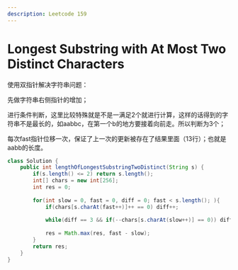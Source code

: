 ```yaml
---
description: Leetcode 159
---
```


# Longest Substring with At Most Two Distinct Characters

使用双指针解决字符串问题：

先做字符串右侧指针的增加；

进行条件判断，这里比较特殊就是不是一满足2个就进行计算，这样的话得到的字符串不是最长的，如aabbc，在第一个b的地方要接着向前走。所以判断为3个；

每次fast指针位移一次，保证了上一次的更新被存在了结果里面（13行）；也就是aabb的长度。



```java
class Solution { 
    public int lengthOfLongestSubstringTwoDistinct(String s) { 
        if(s.length() <= 2) return s.length();
        int[] chars = new int[256];
        int res = 0;
    
        for(int slow = 0, fast = 0, diff = 0; fast < s.length(); ){
            if(chars[s.charAt(fast++)]++ == 0) diff++;
    
            while(diff == 3 && if(--chars[s.charAt(slow++)] == 0)) diff--;
            
            res = Math.max(res, fast - slow);
        }
        return res;
    }
}
```

